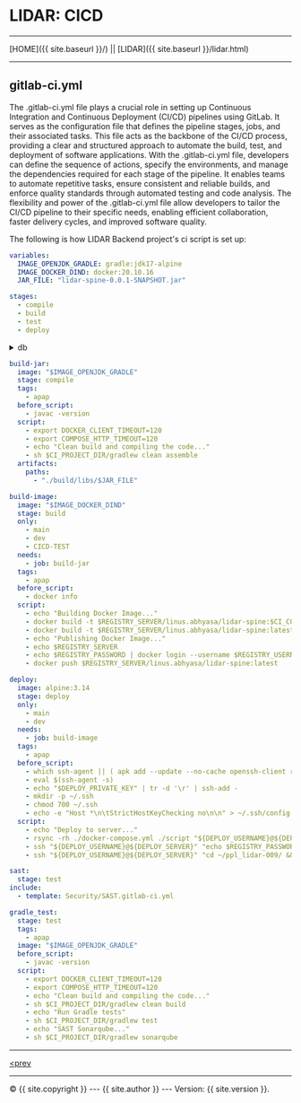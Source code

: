 # LIDAR: CICD

----------

[HOME]({{ site.baseurl }}/) || [LIDAR]({{ site.baseurl }}/lidar.html) 

----------

## gitlab-ci.yml

The .gitlab-ci.yml file plays a crucial role in setting up Continuous Integration and Continuous Deployment (CI/CD) 
pipelines using GitLab. It serves as the configuration file that defines the pipeline stages, jobs, and their associated 
tasks. This file acts as the backbone of the CI/CD process, providing a clear and structured approach to automate the 
build, test, and deployment of software applications. With the .gitlab-ci.yml file, developers can define the sequence 
of actions, specify the environments, and manage the dependencies required for each stage of the pipeline. It enables 
teams to automate repetitive tasks, ensure consistent and reliable builds, and enforce quality standards through automated 
testing and code analysis. The flexibility and power of the .gitlab-ci.yml file allow developers to tailor the CI/CD 
pipeline to their specific needs, enabling efficient collaboration, faster delivery cycles, and improved software quality.

The following is how LIDAR Backend project's ci script is set up:

~~~~~~ yaml
variables:
  IMAGE_OPENJDK_GRADLE: gradle:jdk17-alpine
  IMAGE_DOCKER_DIND: docker:20.10.16
  JAR_FILE: "lidar-spine-0.0.1-SNAPSHOT.jar"

stages:
  - compile
  - build
  - test
  - deploy
~~~~~~~~

<details>
<summary>db</summary>

* `variables`:
This is used to define which versions of a system and what ENV variables will be used within the script. This removes
the risk of having differing settings for each stage within the CICD script.

<details>
<summary>variables</summary>

* `IMAGE_OPENJDK_GRADLE: gradle:jdk17-alpine`:
This ensures that all gradle tasks are to be run on jdk17's version of gradle. This ensures that the project is compiled
exactly as compiled on any of the dev's computers.
<br>

* `IMAGE_DOCKER_DIND: docker:20.10.16`:
This ensures that the gitlab runners run on this specific version of docker, which is the same as the deployment server.
<br>

* `JAR_FILE: "lidar-spine-0.0.1-SNAPSHOT.jar"`:
This ensures that the project is always compiled to the same destination so that it is easy to find for following stages.
<br>

</details>
<br>

* `stages`:
This is to define the stages which are required to build the project properly. This is also important as to ensure that
each previous/required task is completed before the dependent tasks are executed. 

<details>
<summary>stages</summary>

* `compile`:
This stage is the stage used to compile each component of the project which needs compiling beforehand, i.e. gradle, nextJS.
This ensures that the project components are build correctly, and automatically stops other steps from being run should
a problem arise.
<br>

* `build`:
This stage is used to build the docker images which are to be deployed or used later. This is important in this project
as the project is using a Docker Image Repository for deployment.
<br>

* `test`:
This stage is when all the testing is run before deployment. The project currently runs Sonarqube, SAST, and unit tests
during this stage, that said, the project will still deploy should some tests fail (this is not the best practice) due to
the team not yet having experience in making tests that are as the requirements of the project. The only test which is 
critical to the project as of this writing is Sonarqube.
<br>

* `deploy`:
This stage is used to deploy the built project to the deployment servers. This ensures that the deployment method is 
consistent and repeatable, which ensures scalability should there be a need to deploy to multiple servers.
<br>

</details>

</details>

~~~~~~ yaml
build-jar:
  image: "$IMAGE_OPENJDK_GRADLE"
  stage: compile
  tags:
    - apap
  before_script:
    - javac -version
  script:
    - export DOCKER_CLIENT_TIMEOUT=120
    - export COMPOSE_HTTP_TIMEOUT=120
    - echo "Clean build and compiling the code..."
    - sh $CI_PROJECT_DIR/gradlew clean assemble
  artifacts:
    paths:
      - "./build/libs/$JAR_FILE"
~~~~~~~~

~~~~~~ yaml
build-image:
  image: "$IMAGE_DOCKER_DIND"
  stage: build
  only:
    - main
    - dev
    - CICD-TEST
  needs:
    - job: build-jar
  tags:
    - apap
  before_script:
    - docker info
  script:
    - echo "Building Docker Image..."
    - docker build -t $REGISTRY_SERVER/linus.abhyasa/lidar-spine:$CI_COMMIT_SHORT_SHA .
    - docker build -t $REGISTRY_SERVER/linus.abhyasa/lidar-spine:latest .
    - echo "Publishing Docker Image..."
    - echo $REGISTRY_SERVER
    - echo $REGISTRY_PASSWORD | docker login --username $REGISTRY_USERNAME --password-stdin $REGISTRY_SERVER
    - docker push $REGISTRY_SERVER/linus.abhyasa/lidar-spine:latest
~~~~~~~~

~~~~~~ yaml
deploy:
  image: alpine:3.14
  stage: deploy
  only:
    - main
    - dev
  needs:
    - job: build-image
  tags:
    - apap
  before_script:
    - which ssh-agent || ( apk add --update --no-cache openssh-client rsync )
    - eval $(ssh-agent -s)
    - echo "$DEPLOY_PRIVATE_KEY" | tr -d '\r' | ssh-add -
    - mkdir -p ~/.ssh
    - chmod 700 ~/.ssh
    - echo -e "Host *\n\tStrictHostKeyChecking no\n\n" > ~/.ssh/config
  script:
    - echo "Deploy to server..."
    - rsync -rh ./docker-compose.yml ./script "${DEPLOY_USERNAME}@${DEPLOY_SERVER}":"~/ppl_lidar-009/"
    - ssh "${DEPLOY_USERNAME}@${DEPLOY_SERVER}" "echo $REGISTRY_PASSWORD | docker login --username $REGISTRY_USERNAME --password-stdin $REGISTRY_SERVER"
    - ssh "${DEPLOY_USERNAME}@${DEPLOY_SERVER}" "cd ~/ppl_lidar-009/ && docker-compose down && docker-compose pull && docker-compose up -d"
~~~~~~~~

~~~~~~ yaml
sast:
  stage: test
include:
  - template: Security/SAST.gitlab-ci.yml

gradle_test:
  stage: test
  tags:
    - apap
  image: "$IMAGE_OPENJDK_GRADLE"
  before_script:
    - javac -version
  script:
    - export DOCKER_CLIENT_TIMEOUT=120
    - export COMPOSE_HTTP_TIMEOUT=120
    - echo "Clean build and compiling the code..."
    - sh $CI_PROJECT_DIR/gradlew clean build
    - echo "Run Gradle tests"
    - sh $CI_PROJECT_DIR/gradlew test
    - echo "SAST Sonarqube..."
    - sh $CI_PROJECT_DIR/gradlew sonarqube

~~~~~~~~

----------

[<prev](cicd.md)

----------

 © {{ site.copyright }} --- {{ site.author }} --- Version: {{ site.version }}.
